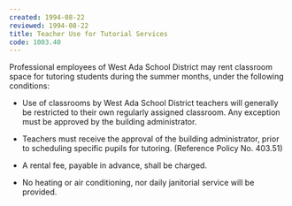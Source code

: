```yaml
---
created: 1994-08-22
reviewed: 1994-08-22
title: Teacher Use for Tutorial Services
code: 1003.40
---
```


Professional employees of West Ada School District may rent classroom space for tutoring students during the summer months, under the following conditions:

- Use of classrooms by West Ada School District teachers will generally be restricted to their own regularly assigned classroom. Any exception must be approved by the building administrator.

- Teachers must receive the approval of the building administrator, prior to scheduling specific pupils for tutoring. (Reference Policy No. 403.51)

- A rental fee, payable in advance, shall be charged.

- No heating or air conditioning, nor daily janitorial service will be provided.
